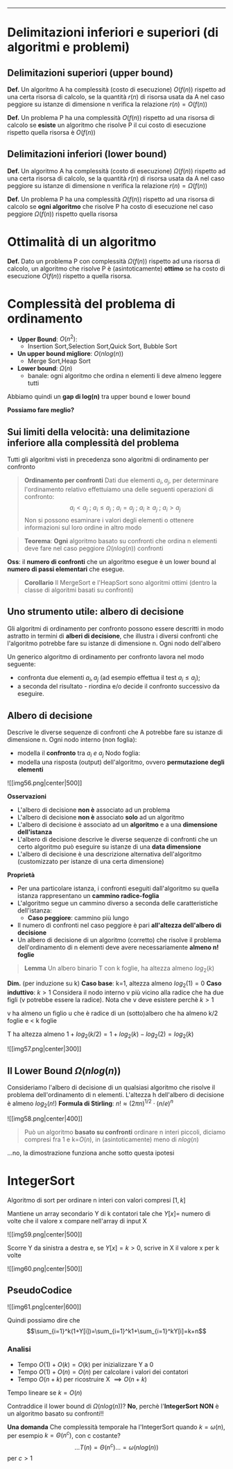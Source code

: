 -----
# Delimitazioni inferiori e superiori (di algoritmi e problemi)

## Delimitazioni superiori (**upper bound**)
**Def.**
Un algoritmo A ha complessità (costo di esecuzione) $O(f(n))$ rispetto ad una certa risorsa di calcolo, se la quantità $r(n)$ di risorsa usata da A nel caso peggiore su istanze di dimensione n verifica la relazione $r(n)=O(f(n))$

**Def.**
Un problema P ha una complessità $O(f(n))$ rispetto ad una risorsa di calcolo se **esiste** un algoritmo che risolve P il cui costo di esecuzione rispetto quella risorsa è $O(f(n))$

## Delimitazioni inferiori (**lower bound**)
**Def.**
Un algoritmo A ha complessità (costo di esecuzione) $\Omega(f(n))$ rispetto ad una certa risorsa di calcolo, se la quantità $r(n)$ di risorsa usata da A nel caso peggiore su istanze di dimensione n verifica la relazione $r(n)=\Omega(f(n))$

**Def.**
Un problema P ha una complessità $\Omega(f(n))$ rispetto ad una risorsa di calcolo se **ogni algoritmo** che risolve P ha costo di esecuzione nel caso peggiore $\Omega(f(n))$ rispetto quella risorsa

# Ottimalità di un algoritmo
**Def.**
Dato un problema P con complessità $\Omega(f(n))$ rispetto ad una risorsa di calcolo, un algoritmo che risolve P è (asintoticamente) **ottimo** se ha costo di esecuzione $O(f(n))$ rispetto a quella risorsa.

# Complessità del problema di ordinamento

- **Upper Bound**: $O(n^2)$:
	- Insertion Sort,Selection Sort,Quick Sort, Bubble Sort
- **Un upper bound migliore**: $O(n log(n))$
	- Merge Sort,Heap Sort
- **Lower bound**: $\Omega(n)$
	- banale: ogni algoritmo che ordina n elementi li deve almeno leggere tutti

Abbiamo quindi un **gap di log(n)** tra upper bound e lower bound

**Possiamo fare meglio?**

## Sui limiti della velocità: una delimitazione inferiore alla complessità del problema

Tutti gli algoritmi visti in precedenza sono algoritmi di ordinamento per confronto

>**Ordinamento per confronti**
>Dati due elementi $a_i,a_j$, per determinare l'ordinamento relativo effettuiamo una delle seguenti operazioni di confronto:
>$$a_i\lt a_j\:;\:a_i\leq a_j\:;\:a_i=a_j\:;\:a_i\geq a_j\:;\:a_i\gt a_j$$
>Non si possono esaminare i valori degli elementi o ottenere informazioni sul loro ordine in altro modo

>**Teorema**:
>**Ogni** algoritmo basato su confronti che ordina n elementi deve fare nel caso peggiore $\Omega(nlog(n))$ confronti

**Oss**: il **numero di confronti** che un algoritmo esegue è un lower bound al **numero di passi elementari** che esegue.

>**Corollario**
>Il MergeSort e l'HeapSort sono algoritmi ottimi (dentro la classe di algoritmi basati su confronti)

## Uno strumento utile: albero di decisione

Gli algoritmi di ordinamento per confronto possono essere descritti in modo astratto in termini di **alberi di decisione**, che illustra i diversi confronti che l'algoritmo potrebbe fare su istanze di dimensione n. 
Ogni nodo dell'albero

Un generico algoritmo di ordinamento per confronto lavora nel modo seguente:
- confronta due elementi $a_i,a_j$ (ad esempio effettua il test $a_i\leq a_j$);
- a seconda del risultato - riordina e/o decide il confronto successivo da eseguire.

## Albero di decisione

Descrive le diverse sequenze di confronti che A potrebbe fare su istanze di dimensione n. 
Ogni nodo interno (non foglia):
- modella il **confronto** tra $a_i\:e\:a_j$
Nodo foglia:
- modella una risposta (output) dell'algoritmo, ovvero **permutazione degli elementi**

![[img56.png|center|500]]

**Osservazioni**
- L'albero di decisione **non è** associato ad un problema
- L'albero di decisione **non è** associato **solo** ad un algoritmo
- L'albero di decisione è associato ad un **algoritmo** e a una **dimensione dell'istanza**
- L'albero di decisione descrive le diverse sequenze di confronti che un certo algoritmo può eseguire su istanze di una **data dimensione**
- L'albero di decisione è una descrizione alternativa dell'algoritmo (customizzato per istanze di una certa dimensione)

**Proprietà**
- Per una particolare istanza, i confronti eseguiti dall'algoritmo su quella istanza rappresentano un **cammino radice-foglia**
- L'algoritmo segue un cammino diverso a seconda delle caratteristiche dell'istanza:
	- **Caso peggiore**: cammino più lungo
- Il numero di confronti nel caso peggiore è pari **all'altezza dell'albero di decisione**
- Un albero di decisione di un algoritmo (corretto) che risolve il problema dell'ordinamento di n elementi deve avere necessariamente **almeno n! foglie**

>**Lemma**
>Un albero binario T con k foglie, ha altezza almeno $log_2(k)$

**Dim.** (per induzione su k)
**Caso base**: k=1, altezza almeno $log_2(1)=0$
**Caso induttivo**: $k\gt 1$
Considera il nodo interno v più vicino alla radice che ha due figli (v potrebbe essere la radice). Nota che v deve esistere perchè $k\gt1$

v ha almeno un figlio u che è radice di un (sotto)albero che ha almeno k/2 foglie e $\lt$ k foglie

T ha altezza almeno
$1+log_2(k/2)=1+log_2(k)-log_2(2)=log_2(k)$

![[img57.png|center|300]]

## Il Lower Bound $\Omega(nlog(n))$

Consideriamo l'albero di decisione di un qualsiasi algoritmo che risolve il problema dell'ordinamento di n elementi.
L'altezza h dell'albero di decisione è almeno $log_2(n!)$
**Formula di Stirling**: $n!\approx (2\pi n)^{1/2}\cdot(n/e)^n$

![[img58.png|center|400]]

>Può un algoritmo **basato su confronti** ordinare n interi piccoli, diciamo compresi fra 1 e k=$O(n)$, in (asintoticamente) meno di $nlog(n)$

...no, la dimostrazione funziona anche sotto questa ipotesi

# IntegerSort
Algoritmo di sort per ordinare n interi con valori compresi $[1,k]$

Mantiene un array secondario Y di k contatori tale che $Y[x]=$ numero di volte che il valore x compare nell'array di input X

![[img59.png|center|500]]

Scorre Y da sinistra a destra e, se $Y[x]=k > 0$, scrive in X il valore x per k volte

![[img60.png|center|500]]

## PseudoCodice

![[img61.png|center|600]]

Quindi possiamo dire che
$$\sum_{i=1}^k(1+Y[i])=\sum_{i=1}^k1+\sum_{i=1}^kY[i]=k+n$$
### Analisi

- Tempo $O(1)+O(k)=O(k)$ per inizializzare Y a 0
- Tempo $O(1)+O(n)=O(n)$ per calcolare i valori dei contatori
- Tempo $O(n+k)$ per ricostruire X
$\implies O(n+k)$

Tempo lineare se $k=O(n)$

Contraddice il lower bound di $\Omega(nlog(n))$?
**No**, perchè l'**IntegerSort** **NON** è un algoritmo basato su confronti!!

**Una domanda**
Che complessità temporale ha l'IntegerSort quando $k=\omega(n)$, per esempio $k=\Theta(n^c)$, con c costante?
$$...T(n)=\Theta(n^c)...=\omega(nlog(n))$$
per $c\gt1$

